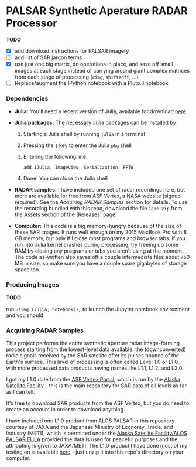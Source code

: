# PALSAR Synthetic Aperature RADAR Processor

**TODO**
- [x] add download instructions for PALSAR imagery
- [ ] add list of SAR jargon terms
- [x] use just one big matrix, do operations in place, and save off small images at each stage instead of carrying around giant complex matrices from each stage of processing (`cimg`, `shiftedft`, ...)
- [ ] Replace/augment the IPython notebook with a Pluto.jl notebook

### Dependencies
- **Julia:** You'll need a recent version of Julia, available for download [here](https://julialang.org/downloads/)
- **Julia packages:** The necessary Julia packages can be installed by 
  1. Starting a Julia shell by running `julia` in a terminal
  2. Pressing the `]` key to enter the Julia `pkg` shell
  3. Entering the following line:
  
      `add IJulia, ImageView, Serialization, FFTW`
  4. Done! You can close the Julia shell

- **RADAR samples:** I have included one set of radar recordings here, but more are available for free from ASF Vertex, a NASA website (signup required). See the *Acquiring RADAR Samples* section for details. To use the recording bundled with this repo,
download the file `Cape.zip` from the Assets section of the [Releases] page.
- **Computer:** This code is a big memory-hungry because of the size of these SAR images. It runs well enough on my 2015 MacBook Pro with 8 GB memory, but only if I close most programs and browser tabs. If you run into Julia kernel crashes during processing, try freeing up some RAM by closing any programs or tabs you aren't using at the moment. The code as-written also saves off a couple intermediate files about 750 MB in size, so make sure you have a couple spare gigabytes of storage space too.
  
### Producing Images
**TODO**
  
run `using IJulia; notebook();` to launch the Jupyter notebook environment and you should

### Acquiring RADAR Samples
This project performs the entire synthetic aperture radar image-forming process
starting from the lowest-level data available: the (downconverted) radio signals
received by the SAR satellite after its pulses bounce of the Earth's surface. This
level of processing is often called Level 1.0 or L1.0, with more processed data products
having names like L1.1, L1.2, and L2.0. 

I got my L1.0 date from the [ASF Vertex Portal](https://vertex.daac.asf.alaska.edu/),
which is run by the [Alaska Satellite Facility](https://asf.alaska.edu/) - this is the
main repository for SAR data of all levels as far as I can tell. 

It's free to download SAR products from the ASF Vertex, but you do need to create an 
account in order to download anything.

I have included one L1.0 product from ALOS PALSAR in this repository
courtesy of JAXA and the Japanese Ministry of Economy, Trade, and Industry (METI), which is permitted
under the [Alaska Satellite Facility/ALOS PALSAR EULA](https://asf.alaska.edu/uncategorized/eula/) 
provided the data is used for peaceful purposes and the attributing is given to JAXA/METI.
The L1.0 product I have done most of my testing on is available [here](https://github.com/ThatcherC/RadarPro/releases/download/initial/Cape.zip) - just unzip it into this repo's 
directory on your computer.
